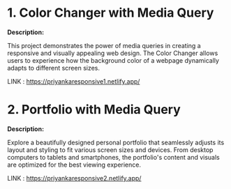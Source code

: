 # 1. Color Changer with Media Query

**Description:**


This project demonstrates the power of media queries in creating a responsive and visually appealing web design. The Color Changer allows users to experience how the background color of a webpage dynamically adapts to different screen sizes.


LINK : https://priyankaresponsive1.netlify.app/

# 2. Portfolio with Media Query

**Description:**


Explore a beautifully designed personal portfolio that seamlessly adjusts its layout and styling to fit various screen sizes and devices. From desktop computers to tablets and smartphones, the portfolio's content and visuals are optimized for the best viewing experience.


LINK : https://priyankaresponsive2.netlify.app/


  
   
